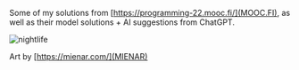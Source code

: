 Some of my solutions from [https://programming-22.mooc.fi/](MOOC.FI), as well as their model solutions + AI suggestions from ChatGPT.

![nightlife](https://user-images.githubusercontent.com/77054484/222982707-3f7c6e4e-874f-4175-b0e4-a2ceac22503b.gif)

Art by [https://mienar.com/](MIENAR)

